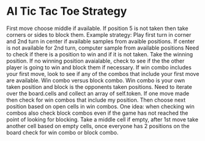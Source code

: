 # AI Tic Tac Toe Strategy

First move choose middle if available. If position 5 is not taken then take corners or sides to block them.
Example strategy: Play first turn in corner and 2nd turn in center if available
samples from avaible positions.
If center is not available for 2nd turn, computer sample from available positions
Need to check if there is a position to win and if it is not taken. Take the winning position.
If no winning position avaialable, check to see if the the other player is going to win and block them if necessary.
If win combo includes your first move, look to see if any of the combos that include your first move are available.
Win combo versus block combo. Win combo is your own taken position and block is the opponents taken positions.
Need to iterate over the board.cells and collect an array of self.token.
If one move made then check for win combos that include my position. Then choose next position based on open cells in win combos.
One idea: when checking win combos also check block combos even if the game has not reached the point of looking for blocking.
Take a middle cell if empty, after 1st move take another cell based on empty cells, once everyone has 2 positions on the board check for win combo or block combo.